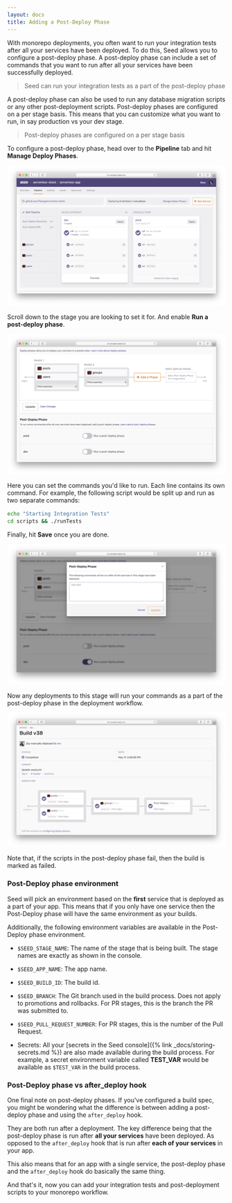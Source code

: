 ```yaml
---
layout: docs
title: Adding a Post-Deploy Phase
---
```


With monorepo deployments, you often want to run your integration tests after all your services have been deployed. To do this, Seed allows you to configure a post-deploy phase. A post-deploy phase can include a set of commands that you want to run after all your services have been successfully deployed.

> Seed can run your integration tests as a part of the post-deploy phase

A post-deploy phase can also be used to run any database migration scripts or any other post-deployment scripts. Post-deploy phases are configured on a per stage basis. This means that you can customize what you want to run, in say production vs your dev stage.

> Post-deploy phases are configured on a per stage basis

To configure a post-deploy phase, head over to the **Pipeline** tab and hit **Manage Deploy Phases**.

![Click Manage Deploy Phases Button](/assets/docs/adding-a-post-deploy-phase/click-manage-deploy-phases-button.png)

Scroll down to the stage you are looking to set it for. And enable **Run a post-deploy phase**.

![Enable Post-Deploy Phase](/assets/docs/adding-a-post-deploy-phase/enable-post-deploy-phase.png)

Here you can set the commands you'd like to run. Each line contains its own command. For example, the following script would be split up and run as two separate commands:

``` bash
echo "Starting Integration Tests"
cd scripts && ./runTests
```

Finally, hit **Save** once you are done.

![Edit Post-Deploy Phase](/assets/docs/adding-a-post-deploy-phase/edit-post-deploy-phase.png)

Now any deployments to this stage will run your commands as a part of the post-deploy phase in the deployment workflow.

![Post-Deploy Phase in Deployment workflow](/assets/docs/adding-a-post-deploy-phase/post-deploy-phase-in-deployment-workflow.png)

Note that, if the scripts in the post-deploy phase fail, then the build is marked as failed.

### Post-Deploy phase environment

Seed will pick an environment based on the **first** service that is deployed as a part of your app. This means that if you only have one service then the Post-Deploy phase will have the same environment as your builds.

Additionally, the following environment variables are available in the Post-Deploy phase environment.

- `$SEED_STAGE_NAME`: The name of the stage that is being built. The stage names are exactly as shown in the console.
- `$SEED_APP_NAME`: The app name.
- `$SEED_BUILD_ID`: The build id.
- `$SEED_BRANCH`: The Git branch used in the build process. Does not apply to promotions and rollbacks. For PR stages, this is the branch the PR was submitted to.
- `$SEED_PULL_REQUEST_NUMBER`: For PR stages, this is the number of the Pull Request.

- Secrets: All your [secrets in the Seed console]({% link _docs/storing-secrets.md %}) are also made available during the build process. For example, a secret environment variable called **TEST_VAR** would be available as `$TEST_VAR` in the build process.

### Post-Deploy phase vs after_deploy hook

One final note on post-deploy phases. If you've configured a build spec, you might be wondering what the difference is between adding a post-deploy phase and using the `after_deploy` hook.

They are both run after a deployment. The key difference being that the post-deploy phase is run after **all your services** have been deployed. As opposed to the `after_deploy` hook that is run after **each of your services** in your app.

This also means that for an app with a single service, the post-deploy phase and the `after_deploy` hook do basically the same thing.

And that's it, now you can add your integration tests and post-deployment scripts to your monorepo workflow.
